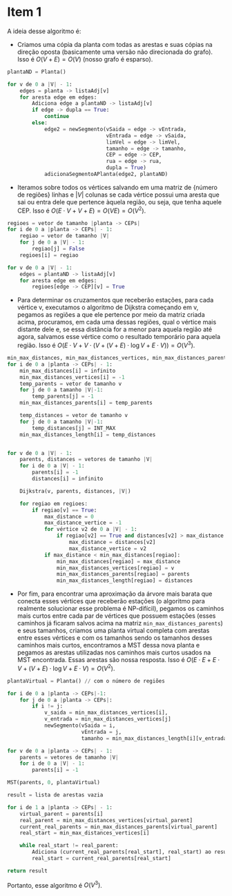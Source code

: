 # Item 1

A ideia desse algoritmo é:

- Criamos uma cópia da planta com todas as arestas e suas cópias na direção oposta (basicamente uma versão não direcionada do grafo). Isso é $O(V + E) = O(V)$ (nosso grafo é esparso).

```python
plantaND = Planta()

for v de 0 a |V| - 1:
    edges = planta -> listaAdj[v]
    for aresta edge em edges:
        Adiciona edge a plantaND -> listaAdj[v]
        if edge -> dupla == True:
            continue
        else:
            edge2 = newSegmento(vSaida = edge -> vEntrada, 
                                vEntrada = edge -> vSaida, 
                                limVel = edge -> limVel,
                                tamanho = edge -> tamanho,
                                CEP = edge -> CEP,
                                rua = edge -> rua,
                                dupla = True)
            adicionaSegmentoAPlanta(edge2, plantaND)
```

- Iteramos sobre todos os vértices salvando em uma matriz de {número de regiões} linhas e $|V|$ colunas se cada vértice possui uma aresta que sai ou entra dele que pertence àquela região, ou seja, que tenha aquele CEP. Isso é $O(E \cdot V + V + E) = O(VE) = O(V^2)$.

```python
regioes = vetor de tamanho |planta -> CEPs|
for i de 0 a |planta -> CEPs| - 1:
    regiao = vetor de tamanho |V|
    for j de 0 a |V| - 1:
        regiao[j] = False
    regioes[i] = regiao

for v de 0 a |V| - 1:
    edges = plantaND -> listaAdj[v]
    for aresta edge em edges:
        regioes[edge -> CEP][v] = True
```

- Para determinar os cruzamentos que receberão estações, para cada vértice v, executamos o algoritmo de Dijkstra começando em v, pegamos as regiões a que ele pertence por meio da matriz criada acima, procuramos, em cada uma dessas regiões, qual o vértice mais distante dele e, se essa distância for a menor para aquela região até agora, salvamos esse vértice como o resultado temporário para aquela região. Isso é $O(E \cdot V + V \cdot (V + (V + E) \cdot \log V + E \cdot V)) = O(V^3)$.

```python
min_max_distances, min_max_distances_vertices, min_max_distances_parents, min_max_distances_length = vetores de tamanho |planta -> CEPs|
for i de 0 a |planta -> CEPs| - 1:
    min_max_distances[i] = infinito
    min_max_distances_vertices[i] = -1
    temp_parents = vetor de tamanho v
    for j de 0 a tamanho |V|-1:
        temp_parents[j] = -1
    min_max_distances_parents[i] = temp_parents

    temp_distances = vetor de tamanho v
    for j de 0 a tamanho |V|-1:
        temp_distances[j] = INT_MAX
    min_max_distances_length[i] = temp_distances


for v de 0 a |V| - 1:
    parents, distances = vetores de tamanho |V|
    for i de 0 a |V| - 1:
        parents[i] = -1
        distances[i] = infinito

    Dijkstra(v, parents, distances, |V|)

    for regiao em regioes:
        if regiao[v] == True:
            max_distance = 0
            max_distance_vertice = -1
            for vértice v2 de 0 a |V| - 1:
                if regiao[v2] == True and distances[v2] > max_distance:
                    max_distance = distances[v2]
                    max_distance_vertice = v2
            if max_distance < min_max_distances[regiao]:
                min_max_distances[regiao] = max_distance
                min_max_distances_vertices[regiao] = v
                min_max_distances_parents[regiao] = parents
                min_max_distances_length[regiao] = distances
```

- Por fim, para encontrar uma aproximação da árvore mais barata que conecta esses vértices que receberão estações (o algoritmo para realmente solucionar esse problema é NP-difícil), pegamos os caminhos mais curtos entre cada par de vértices que possuem estações (esses caminhos já ficaram salvos acima na matriz `min_max_distances_parents`) e seus tamanhos, criamos uma planta virtual completa com arestas entre esses vértices e com os tamanhos sendo os tamanhos desses caminhos mais curtos, encontramos a MST dessa nova planta e pegamos as arestas utilizadas nos caminhos mais curtos usados na MST encontrada. Essas arestas são nossa resposta. Isso é $O(E \cdot E + E \cdot V + (V + E) \cdot \log V + E \cdot V) = O(V^2)$.

```python
plantaVirtual = Planta() // com o número de regiões

for i de 0 a |planta -> CEPs|-1:
    for j de 0 a |planta -> CEPs|:
        if i != j:
            v_saida = min_max_distances_vertices[i],
            v_entrada = min_max_distances_vertices[j]
            newSegmento(vSaida = i,
                        vEntrada = j,
                        tamanho = min_max_distances_length[i][v_entrada])

for v de 0 a |planta -> CEPs| - 1:
    parents = vetores de tamanho |V|
    for i de 0 a |V| - 1:
        parents[i] = -1

MST(parents, 0, plantaVirtual)

result = lista de arestas vazia

for i de 1 a |planta -> CEPs| - 1:
    virtual_parent = parents[i]
    real_parent = min_max_distances_vertices[virtual_parent]
    current_real_parents = min_max_distances_parents[virtual_parent]
    real_start = min_max_distances_vertices[i]

    while real_start != real_parent:
        Adiciona (current_real_parents[real_start], real_start) ao result
        real_start = current_real_parents[real_start]

return result
```

Portanto, esse algoritmo é $O(V^3)$.